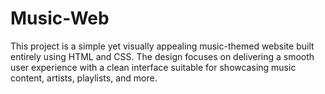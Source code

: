 # Music-Web
This project is a simple yet visually appealing music-themed website built entirely using HTML and CSS. The design focuses on delivering a smooth user experience with a clean interface suitable for showcasing music content, artists, playlists, and more.
